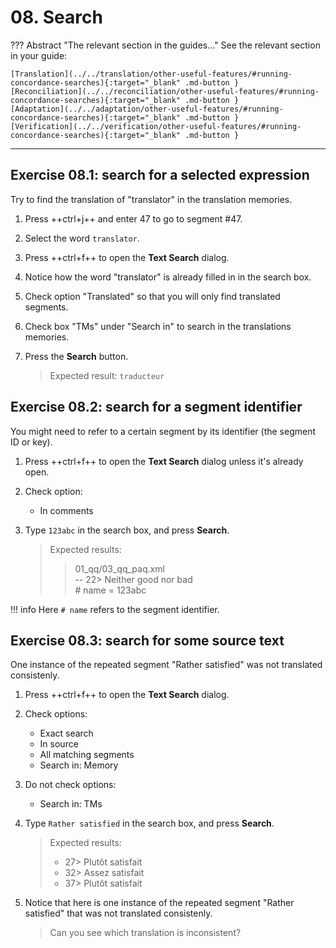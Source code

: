 # 08. Search

<!-- prettier-ignore -->
??? Abstract "The relevant section in the guides..."
	See the relevant section in your guide:

    [Translation](../../translation/other-useful-features/#running-concordance-searches){:target="_blank" .md-button }
    [Reconciliation](../../reconciliation/other-useful-features/#running-concordance-searches){:target="_blank" .md-button }
    [Adaptation](../../adaptation/other-useful-features/#running-concordance-searches){:target="_blank" .md-button }
    [Verification](../../verification/other-useful-features/#running-concordance-searches){:target="_blank" .md-button }

---

## Exercise 08.1: search for a selected expression

Try to find the translation of "translator" in the translation memories.

1. Press ++ctrl+j++ and enter 47 to go to segment #47.
2. Select the word `translator`.
3. Press ++ctrl+f++ to open the **Text Search** dialog.
4. Notice how the word "translator" is already filled in in the search box.
5. Check option "Translated" so that you will only find translated segments.
6. Check box "TMs" under "Search in" to search in the translations memories.
7. Press the **Search** button.

   > Expected result: `traducteur`

<!-- @todo: add exercise that shows how sometimes you don't get a fuzzy match because of low similarity score and poor matching algorithm but there's a useful concordance in the TM -->

## Exercise 08.2: search for a segment identifier

You might need to refer to a certain segment by its identifier (the segment ID or key).

1. Press ++ctrl+f++ to open the **Text Search** dialog unless it's already open.
2. Check option:

   - In comments

3. Type `123abc` in the search box, and press **Search**.

   > Expected results:
   >
   > > 01_qq/03_qq_paq.xml  
   > > -- 22> Neither good nor bad  
   > > \# name = 123abc

<!-- prettier-ignore -->
!!! info
	Here `# name` refers to the segment identifier.

<!--
## Exercise 08.4:

4. Find source text "Subject" in the project, but only if it has a translation.
-->

## Exercise 08.3: search for some source text

One instance of the repeated segment "Rather satisfied" was not translated consistenly.

1. Press ++ctrl+f++ to open the **Text Search** dialog.
2. Check options:

   - Exact search
   - In source
   - All matching segments
   - Search in: Memory

3. Do not check options:

   - Search in: TMs

   <!-- screenshot! -->

4. Type `Rather satisfied` in the search box, and press **Search**.

   > Expected results:
   >
   > - 27> Plutôt satisfait
   > - 32> Assez satisfait
   > - 37> Plutôt satisfait

5. Notice that here is one instance of the repeated segment "Rather satisfied" that was not translated consistenly.

   > Can you see which translation is inconsistent?

<!-- @todo: write RFF: go to next segment with a comment -->
